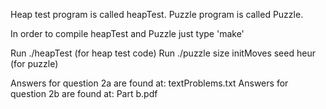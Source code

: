 Heap test program is called heapTest.
Puzzle program is called Puzzle.

In order to compile heapTest and Puzzle just type 'make'

Run ./heapTest (for heap test code)
Run ./puzzle size initMoves seed heur (for puzzle)

Answers for question 2a are found at: textProblems.txt
Answers for question 2b are found at: Part b.pdf



